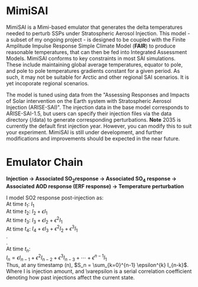 # MimiSAI
MimiSAI is a Mimi-based emulator that generates the delta temperatures needed to perturb SSPs under Stratospheric Aerosol Injection. 
This model - a subset of my ongoing project - is designed to be coupled with the Finite Amplitude Impulse Response Simple Climate Model (**FAIR**) to produce reasonable temperatures, that can then be fed into Integrated Assessment Models.
MimiSAI conforms to key constraints in most SAI simulations. These include maintaining global average temperatures, equator to pole, and pole to pole temperatures gradients constant for a given period.
As such, it may not be suitable for Arctic and other regional SAI scenarios. It is yet incoporate regional scenarios. 

The model is tuned using data from the "Assessing Responses and Impacts of Solar intervention on the Earth system with Stratospheric Aerosol Injection (ARISE-SAI)". 
The injection data in the base model corresponds to ARISE-SAI-1.5, but users can specify their injection files via the data directory (/data) to generate corresponding perturbations. 
**Note** 2035 is currently the default first injection year. However, you can modify this to suit your experiment. 
MimiSAI is still under development, and further modifications and improvements should be expected in the near future.

# Emulator Chain 
**Injection → Associated SO<sub>2</sub>response → Associated SO<sub>4</sub> response  → Associated AOD response (ERF response)  →  Temperature perturbation**

I model SO2 response post-injection as:
\
At time $t_1$: $I_1$  
At time $t_2$: $I_2 + \epsilon I_1$  
At time $t_3$: $I_3 + \epsilon I_2 + \epsilon^2 I_1$  
At time $t_4$: $I_4 + \epsilon I_3 + \epsilon^2 I_2 + \epsilon^3 I_1$  
.  
.  
At time $t_n$:  
$I_n = \epsilon I_{n-1} + \epsilon^2 I_{n-2} + \epsilon^3 I_{n-3} + \cdots + \epsilon^{n-1} I_1$ \
Thus, at any timestamp (n), $S_n = \sum_{k=0}^{n-1} \epsilon^{k} I_{n-k}$. Where I is injection amount, and \varepsilon is a serial correlation coefficient denoting how past injections affect the current state. 

